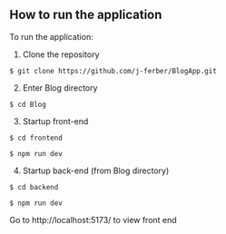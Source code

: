 ## How to run the application

To run the application:

1. Clone the repository

```$ git clone https://github.com/j-ferber/BlogApp.git```

2. Enter Blog directory

```$ cd Blog```

3. Startup front-end

```$ cd frontend```

```$ npm run dev```

4. Startup back-end (from Blog directory)

```$ cd backend```

```$ npm run dev```

Go to http://localhost:5173/ to view front end
